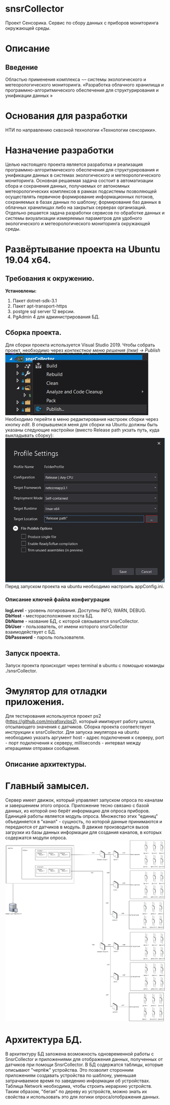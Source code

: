 # snsrCollector
Проект Сенсорика. Сервис по сбору данных с приборов мониторинга окружающей среды.

# Описание
## Введение
Областью применения комплекса ¬– системы экологического и метеорологического мониторинга.
«Разработка облачного хранилища и программно-алгоритмического обеспечения для структурирования и унификации данных »
# Основания для разработки
НТИ по направлению сквозной технологии «Технологии сенсорики».
# Назначение разработки
Целью настоящего проекта является разработка и реализация программно-алгоритмического обеспечения для структурирования и унификации данных в системах экологического и метеорологического мониторинга. Основная решаемая задача состоит в  автоматизации сбора и сохранения данных, получаемых от автономных метеорологических комплексов в рамках подсистемы позволяющей осуществлять первичное формирование информационных потоков, сохраняемых в базах данных по шаблону; формирование баз данных в облачных хранилищах либо на закрытых серверах организаций. Отдельно решается задача разработки сервисов по обработке данных и системы визуализации измеряемых параметров для удобного экологического и метеорологического мониторинга окружающей среды.

# Развёртывание проекта на Ubuntu 19.04 x64.

## Требования к окружению.
**Установлены:**  
1. Пакет dotnet-sdk-3.1
2. Пакет apt-transport-https
3. postgre sql server 12 версии.
4. PgAdmin 4 для администрирования БД.

## Сборка проекта.
Для сборки проекта используется Visual Studio 2019. Чтобы собрать проект, необходимо через *контекстное меню решения (пкм) -> Publish*  
![Alt text](/Pulish_button.jpg?raw=true "Переход к публикации приложения.")  
Необходимо перейти в меню редактирования настроек сборки через кнопку *edit*. В открывшемся меня для сборки на Ubuntu должны быть указаны следующие настройки (вместо Release path укзать путь, куда выкладывать сборку):  
![Alt text](/Profile_Settings.jpg?raw=true "Настройки публикации приложения.")  
Перед запуском проекта на ubuntu необходимо настроить appConfig.ini. 

### Описание ключей файла конфигурации
**logLevel** - уровень логирования. Доступны INFO, WARN, DEBUG.  
**DbHost** - месторасположение хоста БД.  
**DbName** - название БД, с которой связывается snsrCollector.  
**DbUser** - пользователь, от имени которого snsrCollector взаимодействует с БД.  
**DbPassword** - пароль пользователя.  

## Запуск проекта.
Запуск проекта происходит через terminal в ubuntu с помощью команды ./snsrCollector.

# Эмулятор для отладки приложения.
Для тестирования используется проект ps2 (https://github.com/mivafoxy/ps2), который имитирует работу шлюза, отсылающего значения с датчиков. Сборка проекта соответствует инструкции к snsrCollector. Для запуска эмулятора на ubuntu необходимо указать аргумент host - адрес подключения к серверу, port - порт подключения к серверу, milliseconds - интервал между итерациями отправки сообщения.

## Описание архитектуры.

# Главный замысел.
Сервер имеет движок, который управляет запуском опроса по каналам и завершением этого опроса. Приложение тесно связано с базой данных, из которой оно берёт информацию для опроса приборов. Единицей работы является модуль опроса. Множество этих "единиц" объединяется в "канал" - сущность, по которой данные принимаются и передаются от датчиков в модуль. 
В движке производится вызов загрузки из базы данных информации для создания каналов, в которых содержатся модули опроса. 
![Alt text](/SnsrCollector.jpg?raw=true "Концепция приложения.") 

# Архитектура БД.
В архитектуру БД заложена возможность одновременной работы с SnsrCollector и приложениями для отображения данных, полученных от датчиков при помощи SnsrCollector. 
В БД содержатся таблицы, которые описывают "чертёж" устройства. Это позволит сторонним приложениям создавать устройства по шаблону, уменьшая затрачиваемое время по заведению информации об устройствах.  
Таблица Network необходима, чтобы строить иерархию устройств. Таким образом, "бегая" по дереву из устройств, можно знать их свойства и использовать это для логики опроса/отображения данных.
